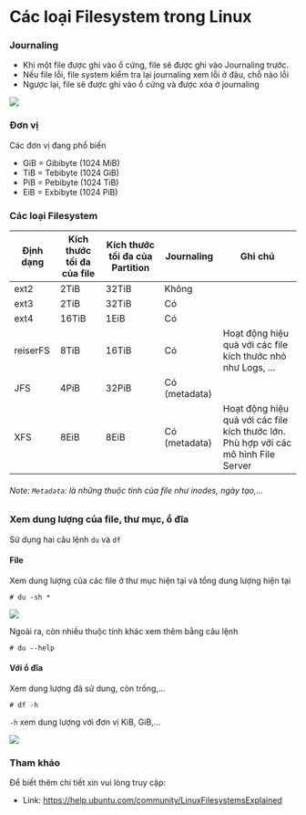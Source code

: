# Các loại Filesystem trong Linux

### Journaling
-	Khi một file được ghi vào ổ cứng, file sẽ được ghi vào Journaling trước.
-	Nếu file lỗi, file system kiểm tra lại journaling xem lỗi ở đâu, chỗ nào lỗi
-	Ngược lại, file sẽ được ghi vào ổ cứng và được xóa ở journaling

<img src="http://www.howtogeek.com/wp-content/uploads/2010/12/640x250xJournal.png.pagespeed.gp+jp+jw+pj+js+rj+rp+rw+ri+cp+md.ic.4h1Q9x_447.png" />

### Đơn vị
Các đơn vị đang phổ biến

- GiB = Gibibyte (1024 MiB)
- TiB = Tebibyte (1024 GiB)
- PiB = Pebibyte (1024 TiB)
- EiB = Exbibyte (1024 PiB)

### Các loại Filesystem

Định dạng  | Kích thước tối đa của file | Kích thước tối đa của Partition | Journaling | Ghi chú |
--- | --- | --- | ---| --- |
ext2  |2TiB  |32TiB|Không||
ext3  |2TiB  |32TiB|Có||
ext4  |16TiB  |1EiB|Có||
reiserFS|8TiB |16TiB|Có|Hoạt động hiệu quả với các file kích thước nhỏ như Logs, ...|
JFS  |4PiB  |32PiB|Có (metadata)||
XFS  |8EiB  |8EiB|Có (metadata)|Hoạt động hiệu quả với các file kích thước lớn. Phù hợp với các mô hình File Server|

###### Note: `Metadata`: là những thuộc tính của file như inodes, ngày tạo,...
### Xem dung lượng của file, thư mục, ổ đĩa
Sử dụng hai câu lệnh `du` và `df`

#### File

Xem dung lượng của các file ở thư mục hiện tại và tổng dung lượng hiện tại

`# du -sh *`

<img src="http://i.imgur.com/83UZbLo.png" />

Ngoài ra, còn nhiều thuộc tính khác xem thêm bằng câu lệnh

`# du --help`

#### Với ổ đĩa

Xem dung lượng đã sử dung, còn trống,...

`# df -h`

`-h` xem dung lượng với đơn vị KiB, GiB,...

<img src="http://i.imgur.com/53iMzS4.png" />

### Tham khảo

Để biết thêm chi tiết xin vui lòng truy cập:

- Link: https://help.ubuntu.com/community/LinuxFilesystemsExplained

